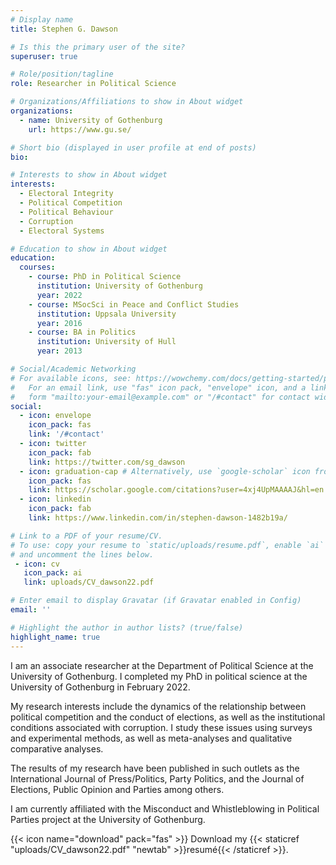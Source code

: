 ```yaml
---
# Display name
title: Stephen G. Dawson

# Is this the primary user of the site?
superuser: true

# Role/position/tagline
role: Researcher in Political Science

# Organizations/Affiliations to show in About widget
organizations:
  - name: University of Gothenburg
    url: https://www.gu.se/

# Short bio (displayed in user profile at end of posts)
bio: 

# Interests to show in About widget
interests:
  - Electoral Integrity
  - Political Competition
  - Political Behaviour
  - Corruption
  - Electoral Systems

# Education to show in About widget
education:
  courses:
    - course: PhD in Political Science
      institution: University of Gothenburg
      year: 2022
    - course: MSocSci in Peace and Conflict Studies
      institution: Uppsala University
      year: 2016
    - course: BA in Politics
      institution: University of Hull
      year: 2013

# Social/Academic Networking
# For available icons, see: https://wowchemy.com/docs/getting-started/page-builder/#icons
#   For an email link, use "fas" icon pack, "envelope" icon, and a link in the
#   form "mailto:your-email@example.com" or "/#contact" for contact widget.
social:
  - icon: envelope
    icon_pack: fas
    link: '/#contact'
  - icon: twitter
    icon_pack: fab
    link: https://twitter.com/sg_dawson
  - icon: graduation-cap # Alternatively, use `google-scholar` icon from `ai` icon pack
    icon_pack: fas
    link: https://scholar.google.com/citations?user=4xj4UpMAAAAJ&hl=en
  - icon: linkedin
    icon_pack: fab
    link: https://www.linkedin.com/in/stephen-dawson-1482b19a/

# Link to a PDF of your resume/CV.
# To use: copy your resume to `static/uploads/resume.pdf`, enable `ai` icons in `params.toml`,
# and uncomment the lines below.
 - icon: cv
   icon_pack: ai
   link: uploads/CV_dawson22.pdf

# Enter email to display Gravatar (if Gravatar enabled in Config)
email: ''

# Highlight the author in author lists? (true/false)
highlight_name: true
---
```


I am an associate researcher at the Department of Political Science at the University of Gothenburg. I completed my PhD in political science at the University of Gothenburg in February 2022.

My research interests include the dynamics of the relationship between political competition and the conduct of elections, as well as the institutional conditions associated with corruption. I study these issues using surveys and experimental methods, as well as meta-analyses and qualitative comparative analyses.

The results of my research have been published in such outlets as the International Journal of Press/Politics, Party Politics, and the Journal of Elections, Public Opinion and Parties among others.

I am currently affiliated with the Misconduct and Whistleblowing in Political Parties project at the University of Gothenburg.


{{< icon name="download" pack="fas" >}} Download my {{< staticref "uploads/CV_dawson22.pdf" "newtab" >}}resumé{{< /staticref >}}.
